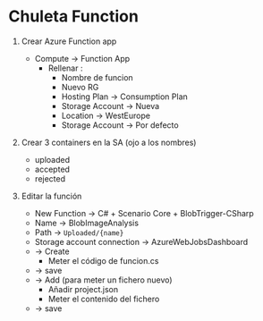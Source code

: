 # Chuleta Function

1. Crear Azure Function app
   * Compute -> Function App 
     * Rellenar :
       * Nombre de funcion
       * Nuevo RG
       * Hosting Plan -> Consumption Plan
       * Storage Account -> Nueva
       * Location -> WestEurope
       * Storage Account -> Por defecto
       
2. Crear 3 containers en la SA (ojo a los nombres)
    * uploaded
    * accepted
    * rejected

3. Editar la función
    * New Function -> C# + Scenario Core + BlobTrigger-CSharp
    * Name -> BlobImageAnalysis
    * Path -> `Uploaded/{name}`
    * Storage account connection -> AzureWebJobsDashboard
    * -> Create
        * Meter el código de funcion.cs
    * -> save
    * -> Add (para meter un fichero nuevo)
        * Añadir project.json
        * Meter el contenido del fichero
    * -> save
